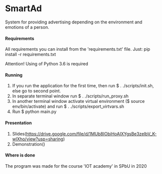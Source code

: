 # SmartAd

System for providing advertising depending on the environment and emotions of a person.


#### Requirements
All requirements you can install from the 'requirements.txt' file. Just: pip install -r requirements.txt

Attention! Using of Python 3.6 is required

#### Running
1. If you run the application for the first time, then run $ . ./scripts/init.sh, else go to second point.
2. In separate terminal window run $ . ./scripts/run_proxy.sh
3. In another terminal window activate virtual environment ($ source env/bin/activate) and run $ . ./scripts/export_virtvars.sh
4. Run $ python main.py

#### Presentation 
1. Slides(https://drive.google.com/file/d/1MUb8IObiHoAIXYgsBe3zeIbV_K-wlXho/view?usp=sharing)
2. Demonstration()

#### Where is done
The program was made for the course 'IOT academy' in SPbU in 2020
